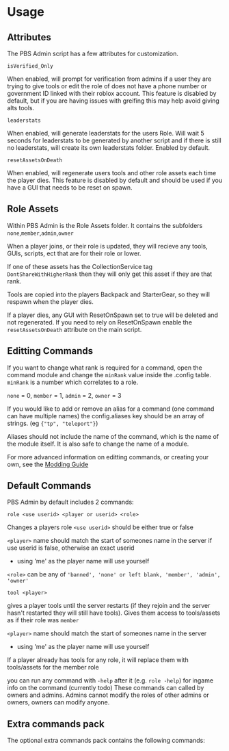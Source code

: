# Usage
## Attributes
The PBS Admin script has a few attributes for customization.

`isVerified_Only` 

When enabled, will prompt for verification from admins if a user they are trying to give tools or edit the role of does not have a phone number or government ID linked with their roblox account. This feature is disabled by default, but if you are having issues with greifing this may help avoid giving alts tools.

`leaderstats`

When enabled, will generate leaderstats for the users Role. Will wait 5 seconds for leaderstats to be generated by another script and if there is still no leaderstats, will create its own leaderstats folder. Enabled by default.

`resetAssetsOnDeath` 

When enabled, will regenerate users tools and other role assets each time the player dies. This feature is disabled by default and should be used if you have a GUI that needs to be reset on spawn.

## Role Assets
Within PBS Admin is the Role Assets folder. It contains the subfolders `none`,`member`,`admin`,`owner`

When a player joins, or their role is updated, they will recieve any tools, GUIs, scripts, ect that are for their role or lower.

If one of these assets has the CollectionService tag `DontShareWithHigherRank` then they will only get this asset if they are that rank.

Tools are copied into the players Backpack and StarterGear, so they will respawn when the player dies.

If a player dies, any GUI with ResetOnSpawn set to true will be deleted and not regenerated. If you need to rely on ResetOnSpawn enable the `resetAssetsOnDeath` attribute on the main script.

## Editting Commands
If you want to change what rank is required for a command, open the command module and change the `minRank` value inside the .config table. `minRank` is a number which correlates to a role. 

`none` = 0, `member` = 1, `admin` = 2, `owner` = 3


If you would like to add or remove an alias for a command (one command can have multiple names) the config.aliases key should be an array of strings. (eg `{"tp", "teleport"}`)

Aliases should not include the name of the command, which is the name of the module itself. It is also safe to change the name of a module.


For more advanced information on editting commands, or creating your own, see the [Modding Guide](./Modding.md)

## Default Commands
PBS Admin by default includes 2 commands:

`role <use userid> <player or userid> <role>`

Changes a players role
`<use userid>` should be either true or false

`<player>` name should match the start of someones name in the server if use userid is false, otherwise an exact userid
- using 'me' as the player name will use yourself

`<role>` can be any of `'banned', 'none' or left blank, 'member', 'admin', 'owner'`

`tool <player>`

gives a player tools until the server restarts (if they rejoin and the server hasn't restarted they will still have tools). Gives them access to tools/assets as if their role was `member`

`<player>` name should match the start of someones name in the server
- using 'me' as the player name will use yourself

If a player already has tools for any role, it will replace them with tools/assets for the member role


you can run any command with `-help` after it (e.g. `role -help`) for ingame info on the command (currently todo)
These commands can called by owners and admins. Admins cannot modify the roles of other admins or owners, owners can modify anyone.

## Extra commands pack
The optional extra commands pack contains the following commands: